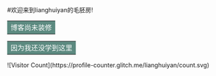 #欢迎来到lianghuiyan的毛胚房!
<table><tr><td bgcolor=5C8A80><font color=white>博客尚未装修</font></td></tr></table>
<table><tr><td bgcolor=5C8A80><font color=white>因为我还没学到这里</font></td></tr></table>
![Visitor Count](https://profile-counter.glitch.me/lianghuiyan/count.svg)
